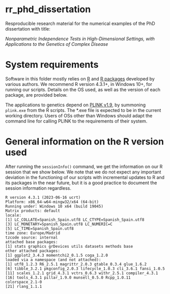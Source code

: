 # rr_phd_dissertation
Resproducible research material for the numerical examples of the PhD dissertation with title:

_Nonparametric Independence Tests in High-Dimensional Settings, with Applications to the Genetics of Complex Disease_

# System requirements

Software in this folder mostly relies on [R](https://cran.r-project.org) and [R packages](https://cran.r-project.org/web/packages/available_packages_by_name.html) developed by various authors. We recommend R version 4.3.1+, in Windows 10+, for running our scripts. Details on the OS used, as well as the version of each package, are provided below.

The applications to genetics depend on [PLINK v1.9](https://www.cog-genomics.org/plink/1.9/), by summoning `plink.exe` from the R scripts. The \*.exe file is expected to be in the current working directory. Users of OSs other than Windows should adapt the command line for calling PLINK to the requirements of their system.


# General information on the R version used
After running the `sessionInfo()` command, we get the information on our R session that we show below. We note that we do not expect any important deviation in the functioning of our scripts with incremental updates to R and its packages in the near future, but it is a good practice to document the session information regardless.
```
R version 4.3.1 (2023-06-16 ucrt)
Platform: x86_64-w64-mingw32/x64 (64-bit)
Running under: Windows 10 x64 (build 19045)
Matrix products: default
locale:
[1] LC_COLLATE=Spanish_Spain.utf8 LC_CTYPE=Spanish_Spain.utf8
[3] LC_MONETARY=Spanish_Spain.utf8 LC_NUMERIC=C
[5] LC_TIME=Spanish_Spain.utf8
time zone: Europe/Madrid
tzcode source: internal
attached base packages:
[1] stats graphics grDevices utils datasets methods base
other attached packages:
[1] ggplot2_3.4.3 momentchi2_0.1.5 coga_1.2.0
loaded via a namespace (and not attached):
[1] utf8_1.2.3 R6_2.5.1 magrittr_2.0.3 gtable_0.3.4 glue_1.6.2
[6] tibble_3.2.1 pkgconfig_2.0.3 lifecycle_1.0.3 cli_3.6.1 fansi_1.0.5
[11] scales_1.2.1 grid_4.3.1 vctrs_0.6.3 withr_2.5.1 compiler_4.3.1
[16] tools_4.3.1 pillar_1.9.0 munsell_0.5.0 Rcpp_1.0.11 colorspace_2.1-0
[21] rlang_1.1.1
```
